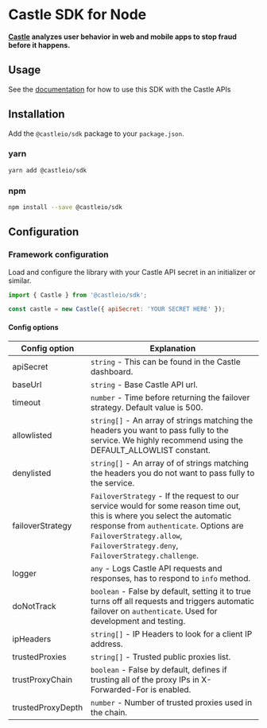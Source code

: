 # Castle SDK for Node

**[Castle](https://castle.io) analyzes user behavior in web and mobile apps to stop fraud before it happens.**

## Usage

See the [documentation](https://docs.castle.io) for how to use this SDK with the Castle APIs

## Installation

Add the `@castleio/sdk` package to your `package.json`.

### yarn

```bash
yarn add @castleio/sdk
```

### npm

```bash
npm install --save @castleio/sdk
```

## Configuration

### Framework configuration

Load and configure the library with your Castle API secret in an initializer or similar.

```js
import { Castle } from '@castleio/sdk';

const castle = new Castle({ apiSecret: 'YOUR SECRET HERE' });
```

#### Config options

| Config option     | Explanation |
| ----------------- | ----------- |
| apiSecret         | `string` - This can be found in the Castle dashboard. |
| baseUrl           | `string` - Base Castle API url. |
| timeout           | `number` - Time before returning the failover strategy. Default value is 500. |
| allowlisted       | `string[]` - An array of strings matching the headers you want to pass fully to the service. We highly recommend using the DEFAULT_ALLOWLIST constant. |
| denylisted        | `string[]` - An array of of strings matching the headers you do not want to pass fully to the service. |
| failoverStrategy  | `FailoverStrategy` - If the request to our service would for some reason time out, this is where you select the automatic response from `authenticate`. Options are `FailoverStrategy.allow`, `FailoverStrategy.deny`, `FailoverStrategy.challenge`. |
| logger            | `any` - Logs Castle API requests and responses, has to respond to `info` method. |
| doNotTrack        | `boolean` - False by default, setting it to true turns off all requests and triggers automatic failover on `authenticate`. Used for development and testing. |
| ipHeaders         | `string[]` - IP Headers to look for a client IP address. |
| trustedProxies    | `string[]` - Trusted public proxies list. |
| trustProxyChain   | `boolean` - False by default, defines if trusting all of the proxy IPs in X-Forwarded-For is enabled. |
| trustedProxyDepth | `number` - Number of trusted proxies used in the chain. |

